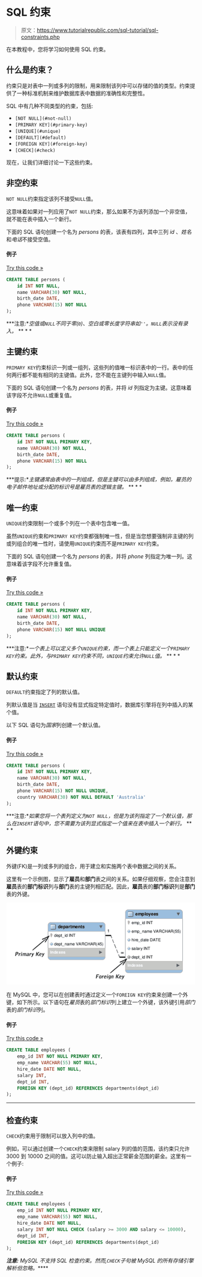 # SQL 约束

> 原文：<https://www.tutorialrepublic.com/sql-tutorial/sql-constraints.php>

在本教程中，您将学习如何使用 SQL 约束。

## 什么是约束？

约束只是对表中一列或多列的限制，用来限制该列中可以存储的值的类型。约束提供了一种标准机制来维护数据库表中数据的准确性和完整性。

SQL 中有几种不同类型的约束，包括:

*   `[NOT NULL](#not-null)`
*   `[PRIMARY KEY](#primary-key)`
*   `[UNIQUE](#unique)`
*   `[DEFAULT](#default)`
*   `[FOREIGN KEY](#foreign-key)`
*   `[CHECK](#check)`

现在，让我们详细讨论一下这些约束。

## 非空约束

`NOT NULL`约束指定该列不接受`NULL`值。

这意味着如果对一列应用了`NOT NULL`约束，那么如果不为该列添加一个非空值，就不能在表中插入一个新行。

下面的 SQL 语句创建一个名为 *persons* 的表，该表有四列，其中三列 *id* 、*姓名*和*电话*不接受空值。

#### 例子

[Try this code »](../codelab.php?topic=sql&file=not-null-constraint "Try this code using online Editor")

```sql
CREATE TABLE persons (
    id INT NOT NULL,
    name VARCHAR(30) NOT NULL,
    birth_date DATE,
    phone VARCHAR(15) NOT NULL
);
```

 ***注意:**空值或`NULL`不同于零(`0`)、空白或零长度字符串如`''`。`NULL`表示没有录入。*  ** * *

## 主键约束

`PRIMARY KEY`约束标识一列或一组列，这些列的值唯一标识表中的一行。表中的任何两行都不能有相同的主键值。此外，您不能在主键列中输入`NULL`值。

下面的 SQL 语句创建一个名为 *persons* 的表，并将 *id* 列指定为主键。这意味着该字段不允许`NULL`或重复值。

#### 例子

[Try this code »](../codelab.php?topic=sql&file=primary-key-constraint "Try this code using online Editor")

```sql
CREATE TABLE persons (
    id INT NOT NULL PRIMARY KEY,
    name VARCHAR(30) NOT NULL,
    birth_date DATE,
    phone VARCHAR(15) NOT NULL
);
```

 ***提示:**主键通常由表中的一列组成，但是主键可以由多列组成，例如，雇员的电子邮件地址或分配的标识号是雇员表的逻辑主键。*  ** * *

## 唯一约束

`UNIQUE`约束限制一个或多个列在一个表中包含唯一值。

虽然`UNIQUE`约束和`PRIMARY KEY`约束都强制唯一性，但是当您想要强制非主键的列或列组合的唯一性时，请使用`UNIQUE`约束而不是`PRIMARY KEY`约束。

下面的 SQL 语句创建一个名为 *persons* 的表，并将 *phone* 列指定为唯一列。这意味着该字段不允许重复值。

#### 例子

[Try this code »](../codelab.php?topic=sql&file=unique-constraint "Try this code using online Editor")

```sql
CREATE TABLE persons (
    id INT NOT NULL PRIMARY KEY,
    name VARCHAR(30) NOT NULL,
    birth_date DATE,
    phone VARCHAR(15) NOT NULL UNIQUE
);
```

 ***注意:**一个表上可以定义多个`UNIQUE`约束，而一个表上只能定义一个`PRIMARY KEY`约束。此外，与`PRIMARY KEY`约束不同，`UNIQUE`约束允许`NULL`值。*  ** * *

## 默认约束

`DEFAULT`约束指定了列的默认值。

列默认值是当 [`INSERT`](sql-insert-statement.php) 语句没有显式指定特定值时，数据库引擎将在列中插入的某个值。

以下 SQL 语句为*国家*列创建一个默认值。

#### 例子

[Try this code »](../codelab.php?topic=sql&file=default-constraint "Try this code using online Editor")

```sql
CREATE TABLE persons (
    id INT NOT NULL PRIMARY KEY,
    name VARCHAR(30) NOT NULL,
    birth_date DATE,
    phone VARCHAR(15) NOT NULL UNIQUE,
    country VARCHAR(30) NOT NULL DEFAULT 'Australia'
);
```

 ***注意:**如果您将一个表列定义为`NOT NULL`，但是为该列指定了一个默认值，那么在`INSERT`语句中，您不需要为该列显式指定一个值来在表中插入一个新行。*  ** * *

## 外键约束

外键(FK)是一列或多列的组合，用于建立和实施两个表中数据之间的关系。

这里有一个示例图，显示了**雇员**和**部门**表之间的关系。如果仔细观察，您会注意到**雇员**表的**部门标识**列与**部门**表的主键列相匹配。因此，**雇员**表的**部门标识**列是**部门**表的外键。

![Foreign Key Relationship Diagram](img/4c01d88642b2fdbab0688714b4315159.png)

在 MySQL 中，您可以在创建表时通过定义一个`FOREIGN KEY`约束来创建一个外键，如下所示。以下语句在*雇员*表的*部门标识*列上建立一个外键，该外键引用*部门*表的*部门标识*列。

#### 例子

[Try this code »](../codelab.php?topic=sql&file=foreign-key-constraint "Try this code using online Editor")

```sql
CREATE TABLE employees (
    emp_id INT NOT NULL PRIMARY KEY,
    emp_name VARCHAR(55) NOT NULL,
    hire_date DATE NOT NULL,
    salary INT,
    dept_id INT,
    FOREIGN KEY (dept_id) REFERENCES departments(dept_id)
);
```

* * *

## 检查约束

`CHECK`约束用于限制可以放入列中的值。

例如，可以通过创建一个`CHECK`约束来限制 salary 列的值的范围，该约束只允许 3000 到 10000 之间的值。这可以防止输入超出正常薪金范围的薪金。这里有一个例子:

#### 例子

[Try this code »](../codelab.php?topic=sql&file=check-constraint "Try this code using online Editor")

```sql
CREATE TABLE employees (
    emp_id INT NOT NULL PRIMARY KEY,
    emp_name VARCHAR(55) NOT NULL,
    hire_date DATE NOT NULL,
    salary INT NOT NULL CHECK (salary >= 3000 AND salary <= 10000),
    dept_id INT,
    FOREIGN KEY (dept_id) REFERENCES departments(dept_id)
);
```

 ***注意:** MySQL 不支持 SQL 检查约束。然而,`CHECK`子句被 MySQL 的所有存储引擎解析但忽略。*****